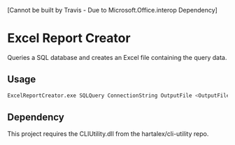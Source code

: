 [Cannot be built by Travis - Due to Microsoft.Office.interop Dependency]
# Excel Report Creator

Queries a SQL database and creates an Excel file containing the query data.

## Usage
```bash
ExcelReportCreator.exe SQLQuery ConnectionString OutputFile <OutputFileDir>
```

## Dependency
This project requires the CLIUtility.dll from the hartalex/cli-utility repo.
